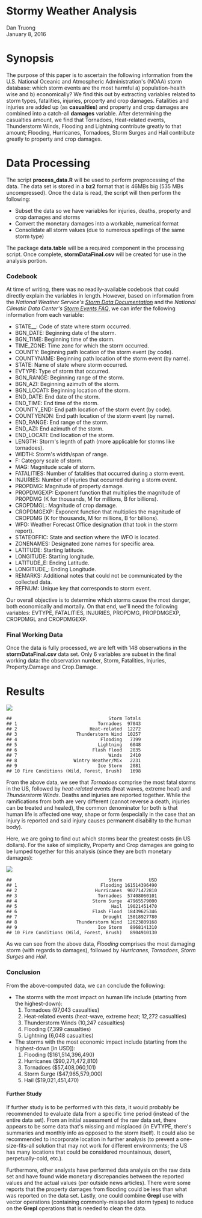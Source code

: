 # Stormy Weather Analysis
Dan Truong  
January 8, 2016  

# Synopsis

The purpose of this paper is to ascertain the following information from the U.S. National Oceanic and Atmospheric Administration's (NOAA) storm database: which storm events are the most harmful a) population-health wise and b) economically? We find this out by extracting variables related to storm types, fatalities, injuries, property and crop damages. Fatalities and injuries are added up (as **casualties**) and property and crop damages are combined into a catch-all **damages** variable. After determining the casualties amount, we find that Tornadoes, Heat-related events, Thunderstorm Winds, Flooding and Lightning contribute greatly to that amount; Flooding, Hurricanes, Tornadoes, Storm Surges and Hail contribute greatly to property and crop damages. 

# Data Processing

The script **process_data.R** will be used to perform preprocessing of the data. The data set is stored in a **bz2** format that is 46MBs big (535 MBs uncompressed). Once the data is read, the script will then perform the following:

* Subset the data so we have variables for injuries, deaths, property and crop damages and storms
* Convert the monetary damages into a workable, numerical format
* Consolidate all storm values (due to numerous spellings of the same storm type)

The package **data.table** will be a required component in the processing script. Once complete, **stormDataFinal.csv** will be created for use in the analysis portion.

### Codebook

At time of writing, there was no readily-available codebook that could directly explain the variables in length. However, based on information from the *National Weather Service's [Storm Data Documentation](https://d396qusza40orc.cloudfront.net/repdata%2Fpeer2_doc%2Fpd01016005curr.pdf)* and the *National Climatic Data Center's [Storm Events FAQ](https://d396qusza40orc.cloudfront.net/repdata%2Fpeer2_doc%2FNCDC%20Storm%20Events-FAQ%20Page.pdf)*, we can infer the following information from each variable:

- STATE__: Code of state where storm occurred.
- BGN_DATE: Beginning date of the storm.
- BGN_TIME: Beginning time of the storm.
- TIME_ZONE: Time zone for which the storm occurred.
- COUNTY: Beginning path location of the storm event (by code).
- COUNTYNAME: Beginning path location of the storm event (by name).
- STATE: Name of state where storm occurred.
- EVTYPE: Type of storm that occurred.
- BGN_RANGE: Beginning range of the storm.
- BGN_AZI: Beginning azimuth of the storm.
- BGN_LOCATI: Beginning location of the storm.
- END_DATE: End date of the storm.
- END_TIME: End time of the storm.
- COUNTY_END: End path location of the storm event (by code).
- COUNTYENDN: End path location of the storm event (by name).
- END_RANGE: End range of the storm.
- END_AZI: End azimuth of the storm.
- END_LOCATI: End location of the storm.
- LENGTH: Storm's legnth of path (more applicable for storms like tornadoes).
- WIDTH: Storm's width/span of range.
- F: Category scale of storm.
- MAG: Magnitude scale of storm.
- FATALITIES: Number of fatalities that occurred during a storm event.
- INJURIES: Number of injuries that occurred during a storm event.
- PROPDMG: Magnitude of property damage.
- PROPDMGEXP: Exponent function that multiplies the magnitude of PROPDMG (K for thousands, M for millions, B for billions).
- CROPDMGL: Magnitude of crop damage.
- CROPDMGEXP: Exponent function that multiplies the magnitude of CROPDMG (K for thousands, M for millions, B for billions).
- WFO: Weather Forecast Office designation (that took in the storm report).
- STATEOFFIC: State and section where the WFO is located.
- ZONENAMES: Designated zone names for specific area.
- LATITUDE: Starting latitude.
- LONGITUDE: Starting longitude.
- LATITUDE_E: Ending Latitude.
- LONGITUDE_: Ending Longitude.
- REMARKS: Additional notes that could not be communicated by the collected data.
- REFNUM: Unique key that corresponds to storm event.

Our overall objective is to determine which storms cause the most danger, both economically and mortally. On that end, we'll need the following variables: EVTYPE, FATALITIES, INJURIES, PROPDMG, PROPDMGEXP, CROPDMGL and CROPDMGEXP.        

### Final Working Data

Once the data is fully processed, we are left with 148 observations in the **stormDataFinal.csv** data set. Only 6 variables are subset in the final working data: the observation number, Storm, Fatalities, Injuries, Property.Damage and Crop.Damage.

# Results




![](README_files/figure-html/unnamed-chunk-2-1.png)<!-- -->

```
##                                    Storm Totals
## 1                              Tornadoes  97043
## 2                           Heat-related  12272
## 3                      Thunderstorm Wind  10257
## 4                               Flooding   7399
## 5                              Lightning   6048
## 6                            Flash Flood   2835
## 7                                  Winds   2410
## 8                     Wintry Weather/Mix   2231
## 9                              Ice Storm   2081
## 10 Fire Conditions (Wild, Forest, Brush)   1698
```

From the above data, we see that *Tornadoes* comprise the most fatal storms in the US, followed by *heat-related* events (heat waves, extreme heat) and *Thunderstorm Winds*. Deaths and injuries are reported together. While the ramifications from both are very different (cannot reverse a death, injuries can be treated and healed), the common denominator for both is that human life is affected one way, shape or form (especially in the case that an injury is reported and said injury causes permanent disability to the human body). 

Here, we are going to find out which storms bear the greatest costs (in US dollars). For the sake of simplicity, Property and Crop damages are going to be lumped together for this analysis (since they are both monetary damages):

![](README_files/figure-html/unnamed-chunk-3-1.png)<!-- -->

```
##                                    Storm          USD
## 1                               Flooding 161514396490
## 2                             Hurricanes  90271472810
## 3                              Tornadoes  57408060101
## 4                            Storm Surge  47965579000
## 5                                   Hail  19021451470
## 6                            Flash Flood  18439625346
## 7                                Drought  15018927780
## 8                      Thunderstorm Wind  12623809168
## 9                              Ice Storm   8968141310
## 10 Fire Conditions (Wild, Forest, Brush)   8904910130
```

As we can see from the above data, *Flooding* comprises the most damaging storm (with regards to damages), followed by *Hurricanes*, *Tornadoes*, *Storm Surges* and *Hail*. 

### Conclusion

From the above-computed data, we can conclude the following:

* The storms with the most impact on human life include (starting from the highest-down):
  1. Tornadoes (97,043 casualties)
  2. Heat-related events (heat-wave, extreme heat; 12,272 casualties)
  3. Thunderstorm Winds (10,247 casualties)
  4. Flooding (7,399 casualties)
  5. Lightning (6,048 casualties)
* The storms with the most economic impact include (starting from the highest-down [in USD]):
  1. Flooding ($161,514,396,490)
  2. Hurricanes ($90,271,472,810)
  3. Tornadoes ($57,408,060,101)
  4. Storm Surge ($47,965,579,000)
  5. Hail ($19,021,451,470)

#### Further Study

If further study is to be performed with this data, it would probably be recommended to evaluate data from a specific time period (instead of the entire data set). From an initial assessment of the raw data set, there appears to be some data that's missing and misplaced (in EVTYPE, there's summaries and monthly info as opposed to the storm itself). It could also be recommended to incorporate location in further analysis (to prevent a one-size-fits-all solution that may not work for different environments; the US has many locations that could be considered mountainous, desert, perpetually-cold, etc.). 

Furthermore, other analysts have performed data analysis on the raw data set and have found wide monetary discrepancies between the reported values and the actual values (per outside news articles). There were some reports that the property damages from flooding could be less than what was reported on the data set. Lastly, one could combine **Grepl** use with vector operations (containing commonly-misspelled storm types) to reduce on the **Grepl** operations that is needed to clean the data. 
